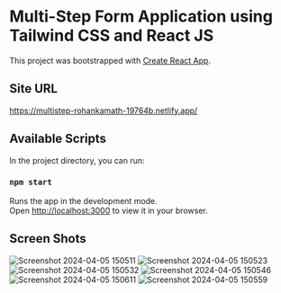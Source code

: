 # Multi-Step Form Application using Tailwind CSS and React JS

This project was bootstrapped with [Create React App](https://github.com/facebook/create-react-app).

## Site URL
https://multistep-rohankamath-19764b.netlify.app/

## Available Scripts

In the project directory, you can run:

### `npm start`

Runs the app in the development mode.\
Open [http://localhost:3000](http://localhost:3000) to view it in your browser.


## Screen Shots
![Screenshot 2024-04-05 150511](https://github.com/rohanskamath/Multi_Step_Form_Application/assets/123623049/9651ef51-b7a4-49e0-8b6f-3c6c9d003d65)
![Screenshot 2024-04-05 150523](https://github.com/rohanskamath/Multi_Step_Form_Application/assets/123623049/f2782bb0-39bc-4237-a598-2e21e8fbc04d)
![Screenshot 2024-04-05 150532](https://github.com/rohanskamath/Multi_Step_Form_Application/assets/123623049/316170cb-4037-411e-b580-5b2fa66477de)
![Screenshot 2024-04-05 150546](https://github.com/rohanskamath/Multi_Step_Form_Application/assets/123623049/ccb30e55-9c46-4f3e-a1f6-65ae25399eac)
![Screenshot 2024-04-05 150611](https://github.com/rohanskamath/Multi_Step_Form_Application/assets/123623049/4f5e7bd2-b53e-4496-ade0-471d6927607e)
![Screenshot 2024-04-05 150559](https://github.com/rohanskamath/Multi_Step_Form_Application/assets/123623049/a0bc9590-f95a-4cf9-9508-cf86cd249611)
